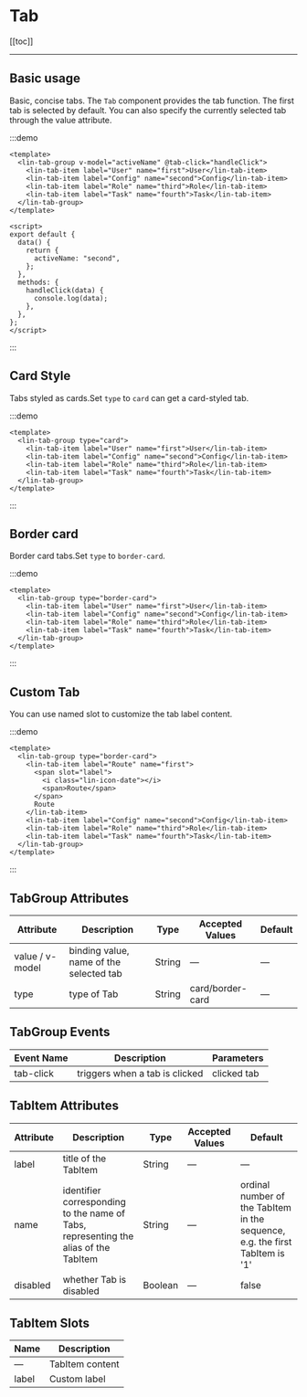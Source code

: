 # Tab

[[toc]]

---

## Basic usage

Basic, concise tabs. The `Tab` component provides the tab function. The first tab is selected by default. You can also specify the currently selected tab through the value attribute.

:::demo

```vue
<template>
  <lin-tab-group v-model="activeName" @tab-click="handleClick">
    <lin-tab-item label="User" name="first">User</lin-tab-item>
    <lin-tab-item label="Config" name="second">Config</lin-tab-item>
    <lin-tab-item label="Role" name="third">Role</lin-tab-item>
    <lin-tab-item label="Task" name="fourth">Task</lin-tab-item>
  </lin-tab-group>
</template>

<script>
export default {
  data() {
    return {
      activeName: "second",
    };
  },
  methods: {
    handleClick(data) {
      console.log(data);
    },
  },
};
</script>
```

:::

## Card Style

Tabs styled as cards.Set `type` to `card` can get a card-styled tab.

:::demo

```vue
<template>
  <lin-tab-group type="card">
    <lin-tab-item label="User" name="first">User</lin-tab-item>
    <lin-tab-item label="Config" name="second">Config</lin-tab-item>
    <lin-tab-item label="Role" name="third">Role</lin-tab-item>
    <lin-tab-item label="Task" name="fourth">Task</lin-tab-item>
  </lin-tab-group>
</template>
```

:::

## Border card

Border card tabs.Set `type` to `border-card`.

:::demo

```vue
<template>
  <lin-tab-group type="border-card">
    <lin-tab-item label="User" name="first">User</lin-tab-item>
    <lin-tab-item label="Config" name="second">Config</lin-tab-item>
    <lin-tab-item label="Role" name="third">Role</lin-tab-item>
    <lin-tab-item label="Task" name="fourth">Task</lin-tab-item>
  </lin-tab-group>
</template>
```

:::

## Custom Tab

You can use named slot to customize the tab label content.

:::demo

```vue
<template>
  <lin-tab-group type="border-card">
    <lin-tab-item label="Route" name="first">
      <span slot="label">
        <i class="lin-icon-date"></i>
        <span>Route</span>
      </span>
      Route
    </lin-tab-item>
    <lin-tab-item label="Config" name="second">Config</lin-tab-item>
    <lin-tab-item label="Role" name="third">Role</lin-tab-item>
    <lin-tab-item label="Task" name="fourth">Task</lin-tab-item>
  </lin-tab-group>
</template>
```

:::

## TabGroup Attributes

| Attribute       | Description                             | Type   | Accepted Values  | Default |
| --------------- | --------------------------------------- | ------ | ---------------- | ------- |
| value / v-model | binding value, name of the selected tab | String | —                | —       |
| type            | type of Tab                             | String | card/border-card | —       |

## TabGroup Events

| Event Name | Description                    | Parameters  |
| ---------- | ------------------------------ | ----------- |
| tab-click  | triggers when a tab is clicked | clicked tab |

## TabItem Attributes

| Attribute | Description                                                                         | Type    | Accepted Values | Default                                                                      |
| --------- | ----------------------------------------------------------------------------------- | ------- | --------------- | ---------------------------------------------------------------------------- |
| label     | title of the TabItem                                                                | String  | —               | —                                                                            |
| name      | identifier corresponding to the name of Tabs, representing the alias of the TabItem | String  | —               | ordinal number of the TabItem in the sequence, e.g. the first TabItem is '1' |
| disabled  | whether Tab is disabled                                                             | Boolean | —               | false                                                                        |

## TabItem Slots

| Name  | Description     |
| ----- | --------------- |
| —     | TabItem content |
| label | Custom label    |

